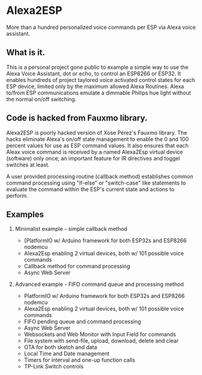 # Alexa2ESP
 More than a hundred personalized voice commands per ESP via Alexa voice assistant.

## What is it.
This is a personal project gone public to example a simple way to use the Alexa Voice Assistant, dot or echo, to control an ESP8266 or ESP32. It enables hundreds of project taylored voice activated control states for each ESP device, limited only by the maximum allowed Alexa Routines. Alexa to/from ESP communications emulate a dimmable Philips hue light without the normal on/off switching.

## Code is hacked from Fauxmo library.
Alexa2ESP is poorly hacked version of Xose Pérez's Fauxmo library. The hacks eliminate Alexa's on/off state management to enable the 0 and 100 percent values for use as ESP command values. It also ensures that each Aleax voice command is received by a named Alexa2Esp virtual device (software) only once; an important feature for IR directives and toggel switches at least.

A user provided processing routine (callback method) establishes common command processing using "if-else" or "switch-case" like statements to evaluate the command within the ESP's current state and actions to perform.

## Examples
  1. Minimalist example - simple callback method
     - [PlatformIO w/ Arduino framework for both ESP32s and ESP8266 nodemcu
     - Alexa2Esp enabling 2 virtual devices, both w/ 101 possible voice commands
     - Callback method for command processing
     - Async Web Server

  2. Advanced example - FIFO command queue and processing method
     - PlatformIO w/ Arduino framework for both ESP32s and ESP8266 nodemcu
     - Alexa2Esp enabling 2 virtual devices, both w/ 101 possible voice commands
     - FIFO pending queue and command processing
     - Async Web Server
     - Websockets and Web Monitor with Input Field for commands
     - File system with send-file, upload, download, delete and clear
     - OTA for both sketch and data
     - Local Time and Date management
     - Timers for interval and one-up function calls
     - TP-Link Switch controls
